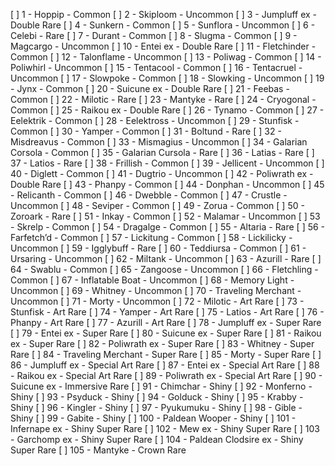 [ ] 1 - Hoppip - Common 
[ ] 2 - Skiploom - Uncommon 
[ ] 3 - Jumpluff ex - Double Rare 
[ ] 4 - Sunkern - Common 
[ ] 5 - Sunflora - Uncommon 
[ ] 6 - Celebi - Rare 
[ ] 7 - Durant - Common 
[ ] 8 - Slugma - Common 
[ ] 9 - Magcargo - Uncommon 
[ ] 10 - Entei ex - Double Rare 
[ ] 11 - Fletchinder - Common 
[ ] 12 - Talonflame - Uncommon 
[ ] 13 - Poliwag - Common 
[ ] 14 - Poliwhirl - Uncommon 
[ ] 15 - Tentacool - Common 
[ ] 16 - Tentacruel - Uncommon 
[ ] 17 - Slowpoke - Common 
[ ] 18 - Slowking - Uncommon 
[ ] 19 - Jynx - Common 
[ ] 20 - Suicune ex - Double Rare 
[ ] 21 - Feebas - Common 
[ ] 22 - Milotic - Rare 
[ ] 23 - Mantyke - Rare 
[ ] 24 - Cryogonal - Common 
[ ] 25 - Raikou ex - Double Rare 
[ ] 26 - Tynamo - Common 
[ ] 27 - Eelektrik - Common 
[ ] 28 - Eelektross - Uncommon 
[ ] 29 - Stunfisk - Common 
[ ] 30 - Yamper - Common 
[ ] 31 - Boltund - Rare 
[ ] 32 - Misdreavus - Common 
[ ] 33 - Mismagius - Uncommon 
[ ] 34 - Galarian Corsola - Common 
[ ] 35 - Galarian Cursola - Rare 
[ ] 36 - Latias - Rare 
[ ] 37 - Latios - Rare 
[ ] 38 - Frillish - Common 
[ ] 39 - Jellicent - Uncommon 
[ ] 40 - Diglett - Common 
[ ] 41 - Dugtrio - Uncommon 
[ ] 42 - Poliwrath ex - Double Rare 
[ ] 43 - Phanpy - Common 
[ ] 44 - Donphan - Uncommon 
[ ] 45 - Relicanth - Common 
[ ] 46 - Dwebble - Common 
[ ] 47 - Crustle - Uncommon 
[ ] 48 - Seviper - Common 
[ ] 49 - Zorua - Common 
[ ] 50 - Zoroark - Rare 
[ ] 51 - Inkay - Common 
[ ] 52 - Malamar - Uncommon 
[ ] 53 - Skrelp - Common 
[ ] 54 - Dragalge - Common 
[ ] 55 - Altaria - Rare 
[ ] 56 - Farfetch’d - Common 
[ ] 57 - Lickitung - Common 
[ ] 58 - Lickilicky - Uncommon 
[ ] 59 - Igglybuff - Rare 
[ ] 60 - Teddiursa - Common 
[ ] 61 - Ursaring - Uncommon 
[ ] 62 - Miltank - Uncommon 
[ ] 63 - Azurill - Rare 
[ ] 64 - Swablu - Common 
[ ] 65 - Zangoose - Uncommon 
[ ] 66 - Fletchling - Common 
[ ] 67 - Inflatable Boat - Uncommon 
[ ] 68 - Memory Light - Uncommon 
[ ] 69 - Whitney - Uncommon 
[ ] 70 - Traveling Merchant - Uncommon 
[ ] 71 - Morty - Uncommon 
[ ] 72 - Milotic - Art Rare 
[ ] 73 - Stunfisk - Art Rare 
[ ] 74 - Yamper - Art Rare 
[ ] 75 - Latios - Art Rare 
[ ] 76 - Phanpy - Art Rare 
[ ] 77 - Azurill - Art Rare 
[ ] 78 - Jumpluff ex - Super Rare 
[ ] 79 - Entei ex - Super Rare 
[ ] 80 - Suicune ex - Super Rare 
[ ] 81 - Raikou ex - Super Rare 
[ ] 82 - Poliwrath ex - Super Rare 
[ ] 83 - Whitney - Super Rare 
[ ] 84 - Traveling Merchant - Super Rare 
[ ] 85 - Morty - Super Rare 
[ ] 86 - Jumpluff ex - Special Art Rare 
[ ] 87 - Entei ex - Special Art Rare 
[ ] 88 - Raikou ex - Special Art Rare 
[ ] 89 - Poliwrath ex - Special Art Rare 
[ ] 90 - Suicune ex - Immersive Rare 
[ ] 91 - Chimchar - Shiny 
[ ] 92 - Monferno - Shiny 
[ ] 93 - Psyduck - Shiny 
[ ] 94 - Golduck - Shiny 
[ ] 95 - Krabby - Shiny 
[ ] 96 - Kingler - Shiny 
[ ] 97 - Pyukumuku - Shiny 
[ ] 98 - Gible - Shiny 
[ ] 99 - Gabite - Shiny 
[ ] 100 - Paldean Wooper - Shiny 
[ ] 101 - Infernape ex - Shiny Super Rare 
[ ] 102 - Mew ex - Shiny Super Rare 
[ ] 103 - Garchomp ex - Shiny Super Rare 
[ ] 104 - Paldean Clodsire ex - Shiny Super Rare 
[ ] 105 - Mantyke - Crown Rare 
